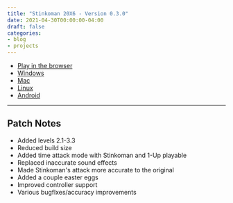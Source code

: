 ```yaml
---
title: "Stinkoman 20X6 - Version 0.3.0"
date: 2021-04-30T00:00:00-04:00
draft: false
categories:
- blog
- projects
---
```


- [Play in the browser](https://storage.ratheronfire.com/stinkoman/0.3.0/web)
- [Windows](https://storage.ratheronfire.com/stinkoman/0.3.0/stinkoman-windows.zip)
- [Mac](https://storage.ratheronfire.com/stinkoman/0.3.0/stinkoman-mac.zip)
- [Linux](https://storage.ratheronfire.com/stinkoman/0.3.0/stinkoman-linux.zip)
- [Android](https://storage.ratheronfire.com/stinkoman/0.3.0/stinkoman-android.apk)

-----

## Patch Notes

- Added levels 2.1-3.3
- Reduced build size
- Added time attack mode with Stinkoman and 1-Up playable
- Replaced inaccurate sound effects
- Made Stinkoman's attack more accurate to the original
- Added a couple easter eggs
- Improved controller support
- Various bugflxes/accuracy improvements
